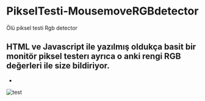 # PikselTesti-MousemoveRGBdetector
Ölü piksel testi Rgb detector

HTML ve Javascript ile yazılmış oldukça basit bir monitör piksel testerı ayrıca o anki rengi RGB değerleri ile size bildiriyor.
-
-
![test](https://user-images.githubusercontent.com/107503923/179358215-e0ee8359-88d5-43a5-aa72-b8ef26cad57d.png)
